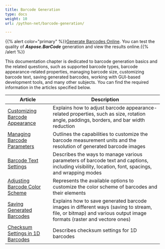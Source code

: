 ```yaml
---
title: Barcode Generation
type: docs
weight: 10
url: /python-net/barcode-generation/

---
```

{{% alert color="primary" %}}[Generate Barcodes Online](https://products.aspose.app/barcode/generate). You can test the quality of ***Aspose.BarCode*** generation and view the results online.{{% /alert %}}

This documentation chapter is dedicated to barcode generation basics and the related questions, such as supported barcode types, barcode appearance-related properties, managing barcode size, customizing barcode text, saving generated barcodes, working with GUI-based development tools, and many other subjects. You can find the required information in the articles specified below.
   
| Article | Description |
|---|---|
|[Customizing Barcode Appearance](/barcode/python-net/manage-barcode-appearance/)|Explains how to adjust barcode appearance-related properties, such as size, rotation angle, paddings, borders, and bar width reduction|
|[Managing Barcode Parameters](/barcode/python-net/barcode-parameters/)|Outlines the capabilities to customize the barcode measurement units and the resolution of generated barcode images|
|[Barcode Text Settings](/barcode/python-net/barcode-text-settings/)|Describes the ways to manage various parameters of barcode text and captions, including visibility, location, font, spacings, and wrapping modes|
|[Adjusting Barcode Color Scheme](/barcode/python-net/modify-barcode-color/)|Represents the available options to customize the color scheme of barcodes and their elements|
|[Saving Generated Barcodes](/barcode/python-net/save-generated-barcodes/)|Explains how to save generated barcode images in different ways (saving to stream, file, or bitmap) and various output image formats (raster and vectore ones)|
|[Checksum Settings in 1D Barcodes](/barcode/python-net/barcode-checksum-settings/)|Describes checksum settings for 1D barcodes|

  